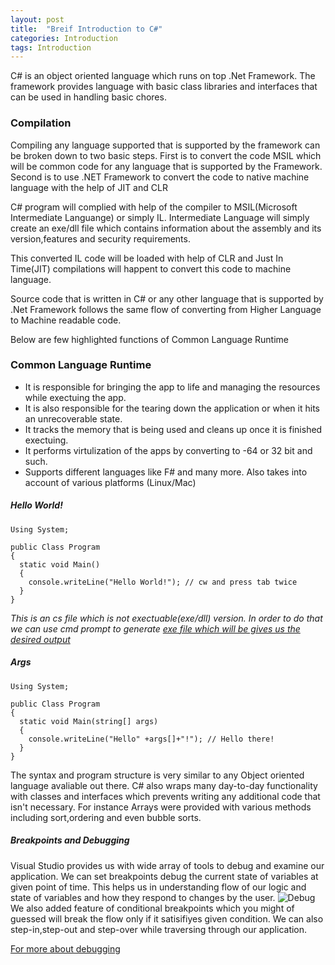 ```yaml
---
layout: post
title:  "Breif Introduction to C#"
categories: Introduction
tags: Introduction
---
```


C# is an object oriented language which runs on top .Net Framework. The framework provides language with basic class libraries and interfaces that can be used in handling basic chores.

### Compilation 

Compiling any language supported that is supported by the framework can be broken down to two basic steps. First is to convert the code MSIL which will be common code for any language that is supported by the Framework. Second is to use .NET Framework to convert the code to native machine language with the help of JIT and CLR

C# program will complied with help of the compiler to MSIL(Microsoft Intermediate Languange) or simply IL. Intermediate Language will simply create an exe/dll file which contains information about the assembly and its version,features and security requirements.

This converted IL code will be loaded with help of CLR and Just In Time(JIT) compilations will happent to convert this code to machine language.

Source code that is written in C# or any other language that is supported by .Net Framework follows the same flow of converting from Higher Language to Machine readable code.

Below are few highlighted functions of Common Language Runtime

### Common Language Runtime
- It is responsible for bringing the app to life and managing the resources while exectuing the app.
- It is also responsible for the tearing down the application or when it hits an unrecoverable state.
- It tracks the memory that is being used and cleans up once it is finished exectuing. 
- It performs virtulization of the apps by converting to -64 or 32 bit and such.
- Supports different languages like F# and many more. Also takes into account of various platforms (Linux/Mac)

##### Hello World!
```
Using System;

public Class Program
{
  static void Main()
  {
    console.writeLine("Hello World!"); // cw and press tab twice
  }
}
```
_This is an cs file which is not exectuable(exe/dll) version. In order to do that we can use cmd prompt to generate [exe file 
which will be gives us the desired output](https://stackoverflow.com/questions/21476588/where-is-developer-command-prompt-for-vs2013)_

##### Args
```
Using System;

public Class Program
{
  static void Main(string[] args)
  {
    console.writeLine("Hello" +args[]+"!"); // Hello there! 
  }
}
```

The syntax and program structure is very similar to any Object oriented language avaliable out there.  C# also wraps many day-to-day functionality with classes and interfaces which prevents writing any additional code that isn't necessary. For instance Arrays were provided with various methods including sort,ordering and even bubble sorts. 

##### Breakpoints and Debugging
Visual Studio provides us with wide array of tools to debug and examine our application. We can set breakpoints debug the current state of variables at given point of time. This helps us in understanding flow of our logic and state of variables and how they respond to changes by the user.
![Debug](https://user-images.githubusercontent.com/8538409/29741918-9d52856a-8a93-11e7-8007-8351c3d64bdc.PNG)
We also added feature of conditional breakpoints which you might of guessed will break the flow only if it satisifiyes given condition. We can also step-in,step-out and step-over while traversing through our application.

[For more about debugging](https://docs.microsoft.com/en-us/dotnet/core/tutorials/debugging-with-visual-studio?tabs=csharp)
